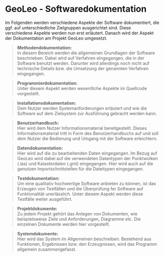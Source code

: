 # GeoLeo - Softwaredokumentation

Im Folgenden werden verschiedene Aspekte der Software dokumentiert, die ggf. auf unterschiedliche Zielgruppen ausgerichtet sind. Diese verschiedene Aspekte werden nun erst erläutert. Danach wird der Aspekt der Dokumentation am Projekt GeoLeo umgesetzt.

>**Methodendokumentation:**  
In diesem Bereich werden die allgemeinen Grundlagen der Software beschrieben. Dabei wird auf Verfahren eingegangen, die in der Software benutzt werden. Darunter wird allerdings noch nicht auf technische Details bzw. die Umsetzung der genannten Verfahren eingegangen.

>**Programmierdokumentation:**  
Unter diesem Aspekt werden wesentliche Aspekte im Quellcode vorgestellt.

>**Installationsdokumentation:**  
Dem Nutzer werden Systemanforderungen erläutert und wie die Software auf dem Zielsystem zur Ausführung gebracht werden kann.

>**Benutzerhandbuch:**  
Hier wird dem Nutzer Informationsmaterial bereitgestellt. Dieses Informationsmaterial tritt in Form des Benutzerhandbuchs auf und soll dem Nutzer die Bedienung und Umgang mit der Software erleichtern.

>**Datendokumentation:**  
Hier wird auf die zu bearbeitenden Daten eingegangen. Im Bezug auf GeoLeo wird dabei auf die verwendeten Datentypen der Punktwolken (.las) und Katasterdaten (.gml) eingegangen. Hier wird auch auf die genutzen Importschnittstellen für die Dateitypen eingegangen.

>**Testdokumentation:**  
Um eine qualitativ hochwertige Software anbieten zu können, ist das Erzeugen von Testfällen und die Überprüfung fer Software auf Funktionalität unerlässlich. Unter diesem Aspekt werden diese Testfälle weiter ausgeführt.

>**Projektdokumente:**  
Zu jedem Projekt gehört das Anlegen von Dokumenten, wie beispielsweise Ziele und Anforderungen, Diagramme etc. Die einzelnen Dokumente werden hier vorgestellt.

>**Systemdokumente:**  
Hier wird das System im Allgemeinen beschreiben. Bestehend aus Funktionen, Ergebnissen bzw. den Erzeugnissen, wird das Programm allgemein zusammengefasst.
